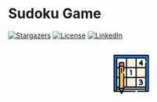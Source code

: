 # Sudoku Game
[![Stargazers](https://img.shields.io/github/stars/OV111/Sudoku_Game?style=social)](https://github.com/OV111/Sudoku_Game/stargazers)
[![License](https://img.shields.io/badge/license-MIT-blue.svg)](https://choosealicense.com/licenses/mit/)
[![LinkedIn](https://img.shields.io/badge/LinkedIn-blue?style=social&logo=linkedin)](https://www.linkedin.com/in/vahe-ohanyan-352165328/)


<!-- PROJECT LOGO -->
<br />
<div align="center">
  <a href="https://github.com/OV111/Sudoku_Game">
    <img src="sudoku.png" alt="Logo" width="80" height="80">
  </a>  
</div>